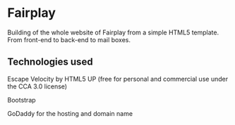 # Fairplay
Building of the whole website of Fairplay from a simple HTML5 template. From front-end to back-end to mail boxes.

## Technologies used
Escape Velocity by HTML5 UP (free for personal and commercial use under the CCA 3.0 license)

Bootstrap

GoDaddy for the hosting and domain name



